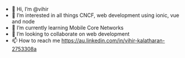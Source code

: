 - 👋 Hi, I’m @vihir
- 👀 I’m interested in all things CNCF, web development using ionic, vue and node
- 🌱 I’m currently learning Mobile Core Networks
- 💞️ I’m looking to collaborate on web development
- 📫 How to reach me https://au.linkedin.com/in/vihir-kalatharan-2753308a

<!---
vihir/vihir is a ✨ special ✨ repository because its `README.md` (this file) appears on your GitHub profile.
You can click the Preview link to take a look at your changes.
--->
